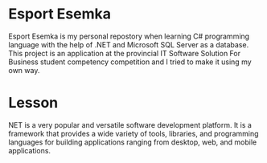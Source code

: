 # Esport Esemka
Esport Esemka is my personal repostory when learning C# programming language with the help of .NET and Microsoft SQL Server as a database. This project is an application at the provincial IT Software Solution For Business student competency competition and I tried to make it using my own way.
# Lesson
NET is a very popular and versatile software development platform. It is a framework that provides a wide variety of tools, libraries, and programming languages for building applications ranging from desktop, web, and mobile applications.
